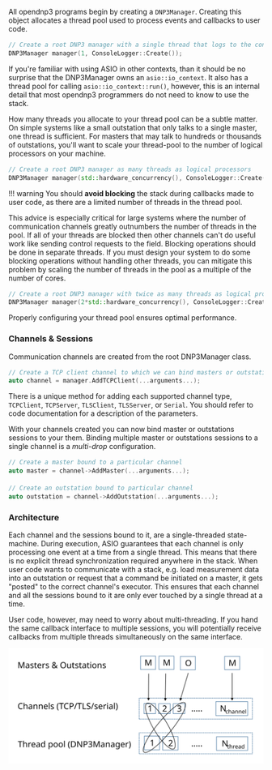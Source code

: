 
All opendnp3 programs begin by creating a `DNP3Manager`.  Creating this object allocates a thread pool used
to process events and callbacks to user code.

```c++
// Create a root DNP3 manager with a single thread that logs to the console
DNP3Manager manager(1, ConsoleLogger::Create());
```

If you're familiar with using ASIO in other contexts, than it should be no surprise that the DNP3Manager owns an `asio::io_context`.
It also has a thread pool for calling `asio::io_context::run()`, however, this is an internal detail that most opendnp3 programmers do
not need to know to use the stack.

How many threads you allocate to your thread pool can be a subtle matter. On simple systems like a small outstation that only
talks to a single master, one thread is sufficient. For masters that may talk to hundreds or thousands of outstations, you'll
want to scale your thread-pool to the number of logical processors on your machine.

```c++
// Create a root DNP3 manager as many threads as logical processors
DNP3Manager manager(std::hardware_concurrency(), ConsoleLogger::Create());
```

!!! warning
    You should **avoid blocking** the stack during callbacks made to user code, as there are a limited
	number of threads in the thread pool.
	
This advice is especially critical for large systems where the number of communication channels greatly outnumbers the number of threads
in the pool. If all of your threads are blocked then other channels can't do useful work like sending control requests to the field. Blocking
operations should be done in separate threads. If you must design your system to do some blocking operations without handling other threads,
you can mitigate this problem by scaling the number of threads in the pool as a multiple of the number of cores.

```c++
// Create a root DNP3 manager with twice as many threads as logical processors
DNP3Manager manager(2*std::hardware_concurrency(), ConsoleLogger::Create());
```

Properly configuring your thread pool ensures optimal performance.

### Channels & Sessions

Communication channels are created from the root DNP3Manager class.

```c++
// Create a TCP client channel to which we can bind masters or outstations
auto channel = manager.AddTCPClient(...arguments...);
```

There is a unique method for adding each supported channel type, `TCPClient`, `TCPServer`, `TLSClient`, `TLSServer`, or `Serial`. You should refer to code documentation
for a description of the parameters.

With your channels created you can now bind master or outstations sessions to your them.  Binding multiple master or outstations sessions to a single channel
is a _multi-drop_ configuration.

```c++
// Create a master bound to a particular channel
auto master = channel->AddMaster(...arguments...);

// Create an outstation bound to particular channel
auto outstation = channel->AddOutstation(...arguments...);
```

### Architecture

Each channel and the sessions bound to it, are a single-threaded state-machine.  During execution, ASIO guarantees that each channel
is only processing one event at a time from a single thread. This means that there is no explicit thread synchronization required anywhere in the stack.
When user code wants to communicate with a stack, e.g. load measurement data into an outstation or request that a command be initiated
on a master, it gets "posted" to the correct channel's executor. This ensures that each channel and all the sessions bound to it are
only ever touched by a single thread at a time.

User code, however, may need to worry about multi-threading. If you hand the same callback interface to multiple sessions, you will
potentially receive callbacks from multiple threads simultaneously on the same interface.

![threading](../img/threading.svg)
